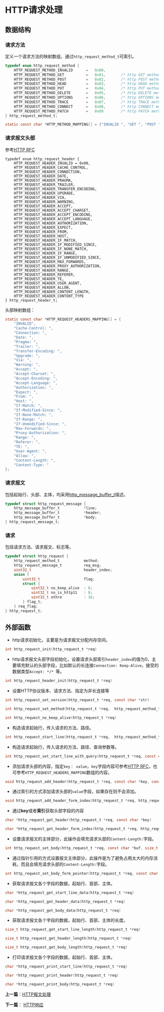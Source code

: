 # HTTP请求处理

## 数据结构

### 请求方法

定义一个请求方法的映射数组，通过`http_request_method_t`可索引。

```c
typedef enum http_request_method {
    HTTP_REQUEST_METHOD_INVALID      =   0x00,
    HTTP_REQUEST_METHOD_GET          =   0x01,       /* http GET method, http/1.0 */
    HTTP_REQUEST_METHOD_POST         =   0x02,       /* http POST method, http/1.0 */
    HTTP_REQUEST_METHOD_HEAD         =   0x03,       /* http HEAD method, http/1.0 */
    HTTP_REQUEST_METHOD_PUT          =   0x04,       /* http PUT method, http/1.1 */
    HTTP_REQUEST_METHOD_DELETE       =   0x05,       /* http DELETE method, http/1.1 */
    HTTP_REQUEST_METHOD_OPTIONS      =   0x06,       /* http OPTIONS method, http/1.1 */
    HTTP_REQUEST_METHOD_TRACE        =   0x07,       /* http TRACE method, http/1.1 */
    HTTP_REQUEST_METHOD_CONNECT      =   0x08,       /* http CONNECT method, http/1.1, reserved */
    HTTP_REQUEST_METHOD_PATCH        =   0x09        /* http PATCH method, echo test */
} http_request_method_t;
```

```c
static const char *HTTP_METHOD_MAPPING[] = {"INVALID ", "GET ", "POST ", "HEAD ", "PUT ", "DELETE ", "OPTIONS ", "TRACE ", "CONNECT ", "PATCH " };
```

### 请求报文头部

参考[HTTP RFC](https://tools.ietf.org/html/rfc2616#section-4.2)

```
typedef enum http_request_header {
    HTTP_REQUEST_HEADER_INVALID = 0x00,
    HTTP_REQUEST_HEADER_CACHE_CONTROL,
    HTTP_REQUEST_HEADER_CONNECTION,
    HTTP_REQUEST_HEADER_DATE,
    HTTP_REQUEST_HEADER_PRAGMA,
    HTTP_REQUEST_HEADER_TRAILER,
    HTTP_REQUEST_HEADER_TRANSFER_ENCODING,
    HTTP_REQUEST_HEADER_UPGRADE,
    HTTP_REQUEST_HEADER_VIA,
    HTTP_REQUEST_HEADER_WARNING,
    HTTP_REQUEST_HEADER_ACCEPT,
    HTTP_REQUEST_HEADER_ACCEPT_CHARSET,
    HTTP_REQUEST_HEADER_ACCEPT_ENCODING,
    HTTP_REQUEST_HEADER_ACCEPT_LANGUAGE,
    HTTP_REQUEST_HEADER_AUTHORIZATION,
    HTTP_REQUEST_HEADER_EXPECT,
    HTTP_REQUEST_HEADER_FROM,
    HTTP_REQUEST_HEADER_HOST,
    HTTP_REQUEST_HEADER_IF_MATCH,
    HTTP_REQUEST_HEADER_IF_MODIFIED_SINCE,
    HTTP_REQUEST_HEADER_IF_NONE_MATCH,
    HTTP_REQUEST_HEADER_IF_RANGE,
    HTTP_REQUEST_HEADER_IF_UNMODIFIED_SINCE,
    HTTP_REQUEST_HEADER_MAX_FORWARDS,
    HTTP_REQUEST_HEADER_PROXY_AUTHORIZATION,
    HTTP_REQUEST_HEADER_RANGE,
    HTTP_REQUEST_HEADER_REFERER,
    HTTP_REQUEST_HEADER_TE,
    HTTP_REQUEST_HEADER_USER_AGENT,
    HTTP_REQUEST_HEADER_ALLOW,
    HTTP_REQUEST_HEADER_CONTENT_LENGTH,
    HTTP_REQUEST_HEADER_CONTENT_TYPE
} http_request_header_t;
```

头部映射数组：

```c
static const char *HTTP_REQUEST_HEADERS_MAPPING[] = {
    "INVALID",
    "Cache-Control: ",
    "Connection: ",
    "Date: ",
    "Pragma: ",
    "Trailer: ",
    "Transfer-Encoding: ",
    "Upgrade: ",
    "Via: ",
    "Warning: ",
    "Accept: ",
    "Accept-Charset: ",
    "Accept-Encoding: ",
    "Accept-Language: ",
    "Authorization: ",
    "Expect: ",
    "From: ",
    "Host: ",
    "If-Match: ",
    "If-Modified-Since: ",
    "If-None-Match: ",
    "If-Range: ",
    "If-Unmodified-Since: ",
    "Max-Forwards: ",
    "Proxy-Authorization: ",
    "Range: ",
    "Referer: ",
    "TE: ",
    "User-Agent: ",
    "Allow: ",
    "Content-Length: ",
    "Content-Type: "
};
```

### 请求报文

包括起始行、头部、主体，均采用[http_message_buffer_t](./message_buffer.md)描述。

```c
typedef struct http_request_message {
    http_message_buffer_t           *line;  
    http_message_buffer_t           *header;
    http_message_buffer_t           *body;
} http_request_message_t;
```

### 请求

包括请求方法、请求报文、标志等。

```c
typedef struct http_request {
    http_request_method_t           method;
    http_request_message_t          req_msg;
    uint32_t                        header_index;
    union {
        uint32_t                    flag;
        struct {
            uint32_t no_keep_alive  : 8;
            uint32_t no_is_http11   : 8;
            uint32_t othre          : 16;
        } flag_t;
    } req_flag;
} http_request_t;
```

## 外部函数

- http请求初始化，主要是为请求报文分配内存空间。

```c
int http_request_init(http_request_t *req)
```

- http请求报文头部字段初始化，设置请求头部索引`header_index`的值为0，主要填充默认的头部字段，比如默认的长连接`Connection: Keep-Alive`，接受的数据类型`Accept: */* `等。

```c
int http_request_header_init(http_request_t *req)
```

- 设置HTTP协议版本、请求方法、指定为非长连接等

```c
int http_request_set_version(http_request_t *req, const char *str)
```

```c
int http_request_set_method(http_request_t *req,  http_request_method_t method)
```

```c
int http_request_no_keep_alive(http_request_t *req)
```

- 构造请求起始行，传入请求的方法、路径。

```c
int http_request_start_line(http_request_t *req,  http_request_method_t method, const char *path)
```

- 构造请求起始行，传入请求的方法、路径、查询参数等。

```c
int http_request_set_start_line_with_query(http_request_t *req, const char *path, const char *query)
```

- 添加请求头部的内容，指定`key： value`，`key`字段内容可参考[HTTP RFC](https://tools.ietf.org/html/rfc2616#section-4.2)，也可参考`HTTP_REQUEST_HEADERS_MAPPING`数组的内容。

```c
void http_request_add_header(http_request_t *req, const char *key, const char *value)
```

- 通过索引的方式添加请求头部的`value`字段，如果存在则不会添加。

```c
void http_request_add_header_form_index(http_request_t *req, http_request_header_t header, const char *value)
```

- 通过**key**或者**索引**获取头部字段的内容

```c
char *http_request_get_header(http_request_t *req, const char *key)
```

```c
char *http_request_get_header_form_index(http_request_t *req, http_request_header_t index)
```

- 设置请求报文的主体部分，此操作会填充请求头部的`Content-Length:`字段。

```c
int http_request_set_body(http_request_t *req, const char *buf, size_t size)
```

- 通过指针引用的方式设置报文主体部分，此操作是为了避免占用太大的内存消耗，而且会填充请求头部的`Content-Length:`字段。

```c
int http_request_set_body_form_pointer(http_request_t *req, const char *buf, size_t size)
```

- 获取请求报文各个字段的数据，起始行、首部、主体。

```c
char *http_request_get_start_line_data(http_request_t *req)
```

```c
char *http_request_get_header_data(http_request_t *req)
```

```c
char *http_request_get_body_data(http_request_t *req)
```

- 获取请求报文各个字段的数据，起始行、首部、主体的长度。

```c
size_t http_request_get_start_line_length(http_request_t *req)
```

```c
size_t http_request_get_header_length(http_request_t *req)
```

```c
size_t http_request_get_body_length(http_request_t *req)
```

- 打印请求报文各个字段的数据，起始行、首部、主体。

```c
char *http_request_print_start_line(http_request_t *req)
```

```c
char *http_request_print_header(http_request_t *req)
```

```c
char *http_request_print_body(http_request_t *req)
```



**上一篇**：[HTTP报文处理](./message_buffer.md)

**下一篇**： [HTTP响应](./response.md)


